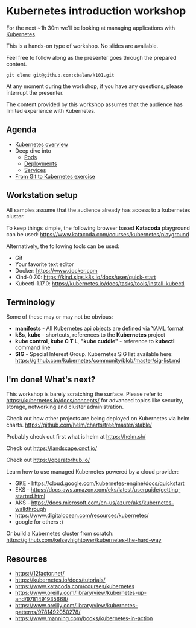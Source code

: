 # Kubernetes introduction workshop
For the next ~1h 30m we'll be looking at managing applications with [Kubernetes](https://kubernetes.io).

This is a hands-on type of workshop. No slides are available.

Feel free to follow along as the presenter goes through the prepared content. 
```shell script
git clone git@github.com:cbalan/k101.git
```

At any moment during the workshop, if you have any questions, please interrupt the presenter. 

The content provided by this workshop assumes that the audience has limited experience with Kubernetes. 


## Agenda
 * [Kubernetes overview](doc/1_intro.md)
 * Deep dive into 
   - [Pods](doc/2_pods.md)
   - [Deployments](doc/3_deployments.md)
   - [Services](doc/4_services.md)
 * [From Git to Kubernetes exercise](doc/5_git2kube.md) 


## Workstation setup
All samples assume that the audience already has access to a kubernetes cluster. 

To keep things simple, the following browser based **Katacoda** playground can be used: 
https://www.katacoda.com/courses/kubernetes/playground

Alternatively, the following tools can be used:
 * Git
 * Your favorite text editor
 * Docker: https://www.docker.com
 * Kind-0.7.0: https://kind.sigs.k8s.io/docs/user/quick-start
 * Kubectl-1.17.0: https://kubernetes.io/docs/tasks/tools/install-kubectl


## Terminology
Some of these may or may not be obvious:
 * **manifests** - All Kubernetes api objects are defined via YAML format
 * **k8s**, **kube** - shortcuts, references to the **Kubernetes** project 
 * **kube control**, **kube C T L**, **"kube cuddle"** - reference to **kubectl** command line
 * **SIG** - Special Interest Group. Kubernetes SIG list available here: https://github.com/kubernetes/community/blob/master/sig-list.md


## I'm done! What's next?
This workshop is barely scratching the surface. 
Please refer to https://kubernetes.io/docs/concepts/ for advanced topics like security, storage, networking and cluster administration. 

Check out how other projects are being deployed on Kubernetes via helm charts. 
https://github.com/helm/charts/tree/master/stable/

Probably check out first what is helm at https://helm.sh/ 

Check out https://landscape.cncf.io/

Check out https://operatorhub.io/  

Learn how to use managed Kubernetes powered by a cloud provider:
 - GKE - https://cloud.google.com/kubernetes-engine/docs/quickstart
 - EKS - https://docs.aws.amazon.com/eks/latest/userguide/getting-started.html
 - AKS - https://docs.microsoft.com/en-us/azure/aks/kubernetes-walkthrough
 - https://www.digitalocean.com/resources/kubernetes/ 
 - google for others :) 
  
Or build a Kubernetes cluster from scratch: https://github.com/kelseyhightower/kubernetes-the-hard-way


## Resources
- https://12factor.net/
- https://kubernetes.io/docs/tutorials/
- https://www.katacoda.com/courses/kubernetes
- https://www.oreilly.com/library/view/kubernetes-up-and/9781491935668/
- https://www.oreilly.com/library/view/kubernetes-patterns/9781492050278/
- https://www.manning.com/books/kubernetes-in-action
